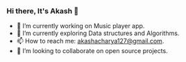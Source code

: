### Hi there, It's Akash 👋


 - 🔭 I’m currently working on Music player app.
 - 🌱 I’m currently exploring Data structures and Algorithms.
 - 📫 How to reach me: akashacharya127@gmail.com.
 - 👯 I’m looking to collaborate on open source projects.

<!--
**Akash-Acharya/Akash-ACHARYA** is a ✨ _special_ ✨ repository because its `README.md` (this file) appears on your GitHub profile.

Here are some ideas to get you started:

- 🔭 I’m currently working on ...
- 🌱 I’m currently learning ...
- 👯 I’m looking to collaborate on ...
- 🤔 I’m looking for help with ...
- 💬 Ask me about ...
- 📫 How to reach me: ...
- 😄 Pronouns: ...
- ⚡ Fun fact: ...
-->
